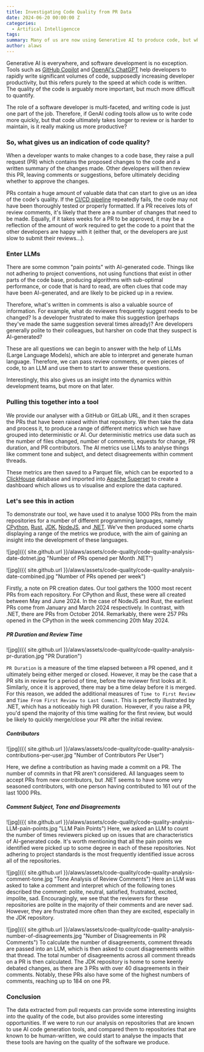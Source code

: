 ```yaml
---
title: Investigating Code Quality from PR Data
date: 2024-06-20 00:00:00 Z
categories:
  - Artifical Intelligencce
tags:
summary: Many of us are now using Generative AI to produce code, but what impact is this having on code quality? By analaysing the data contained in PRs, our team has built a tool to investigate this.
author: alaws
---
```


Generative AI is everywhere, and software development is no exception. Tools such as [GitHub Copilot](https://github.com/features/copilot?ef_id=_k_Cj0KCQjwvb-zBhCmARIsAAfUI2survphNzpvvdMMG2eOv8HEvVDSkuQo8qHKN-KwDROjlvRPqA8CocwaAuTSEALw_wcB_k_&OCID=AIDcmm4lwmjeex_SEM__k_Cj0KCQjwvb-zBhCmARIsAAfUI2survphNzpvvdMMG2eOv8HEvVDSkuQo8qHKN-KwDROjlvRPqA8CocwaAuTSEALw_wcB_k_&gad_source=1&gclid=Cj0KCQjwvb-zBhCmARIsAAfUI2survphNzpvvdMMG2eOv8HEvVDSkuQo8qHKN-KwDROjlvRPqA8CocwaAuTSEALw_wcB) and [OpenAI's ChatGPT](https://openai.com/chatgpt/) help developers to rapidly write significant volumes of code, supposedly increasing developer productivity, but this refers purely to the speed at which code is written. The quality of the code is arguably more important, but much more difficult to quantify.

The role of a software developer is multi-faceted, and writing code is just one part of the job. Therefore, if GenAI coding tools allow us to write code more quickly, but that code ultimately takes longer to review or is harder to maintain, is it really making us more productive?

### So, what gives us an indication of code quality?

When a developer wants to make changes to a code base, they raise a pull request (PR) which contains the proposed changes to the code and a written summary of the changes made. Other developers will then review this PR, leaving comments or suggestions, before ultimately deciding whether to approve the changes.

PRs contain a huge amount of valuable data that can start to give us an idea of the code's quality. If the [CI/CD pipeline](https://about.gitlab.com/topics/ci-cd/) repeatedly fails, the code may not have been thoroughly tested or properly formatted. If a PR receives lots of review comments, it's likely that there are a number of changes that need to be made. Equally, if it takes weeks for a PR to be approved, it may be a reflection of the amount of work required to get the code to a point that the other developers are happy with it (either that, or the developers are just slow to submit their reviews...).

### Enter LLMs

There are some common "pain points" with AI-generated code. Things like not adhering to project conventions, not using functions that exist in other parts of the code base, producing algorithms with sub-optimal performance, or code that is hard to read, are often clues that code may have been AI-generated, and are likely to be picked up in a review.

Therefore, what's written in comments is also a valuable source of information. For example, what do reviewers frequently suggest needs to be changed? Is a developer frustrated to make this suggestion (perhaps they've made the same suggestion several times already)? Are developers generally polite to their colleagues, but harsher on code that they suspect is AI-generated?

These are all questions we can begin to answer with the help of LLMs (Large Language Models), which are able to interpret and generate human language. Therefore, we can pass review comments, or even pieces of code, to an LLM and use them to start to answer these questions.

Interestingly, this also gives us an insight into the dynamics within development teams, but more on that later.

### Pulling this together into a tool

We provide our analyser with a GitHub or GitLab URL, and it then scrapes the PRs that have been raised within that repository. We then take the data and process it, to produce a range of different metrics which we have grouped into deterministic or AI. Our deterministic metrics use data such as the number of files changed, number of comments, equests for change, PR duration, and PR contributors. The AI metrics use LLMs to analyse things like comment tone and subject, and detect disagreements within comment threads.

These metrics are then saved to a Parquet file, which can be exported to a [ClickHouse](https://clickhouse.com/clickhouse) database and imported into [Apache Superset](https://superset.apache.org/) to create a dashboard which allows us to visualise and explore the data captured.

### Let's see this in action

To demonstrate our tool, we have used it to analyse 1000 PRs from the main repositories for a number of different programming languages, namely [CPython](https://github.com/python/cpython), [Rust](https://github.com/rust-lang/rust), [JDK](https://github.com/openjdk/jdk), [NodeJS](https://github.com/nodejs/node), and [.NET](https://github.com/microsoft/dotnet). We've then produced some charts displaying a range of the metrics we produce, with the aim of gaining an insight into the development of these languages.

![jpg]({{ site.github.url }}/alaws/assets/code-quality/code-quality-analysis-date-dotnet.jpg
"Number of PRs opened per Month .NET")
&nbsp;

![jpg]({{ site.github.url }}/alaws/assets/code-quality/code-quality-analysis-date-combined.jpg
"Number of PRs opened per week")

Firstly, a note on PR creation dates. Our tool gathers the 1000 most recent PRs from each repository. For CPython and Rust, these were all created between May and June 2024. In the case of NodeJS and Rust, the earliest PRs come from January and March 2024 respectively. In contrast, with .NET, there are PRs from October 2014. Remarkably, there were 257 PRs opened in the CPython in the week commencing 20th May 2024.

##### PR Duration and Review Time

![jpg]({{ site.github.url }}/alaws/assets/code-quality/code-quality-analysis-pr-duration.jpg
"PR Duration")

`PR Duration` is a measure of the time elapsed between a PR opened, and it ultimately being either merged or closed. However, it may be the case that a PR sits in review for a period of time, before the reviewer first looks at it. Similarly, once it is approved, there may be a time delay before it is merged. For this reason, we added the additional measures of `Time to First Review` and `Time From First Review to Last Commit`. This is perfectly illustrated by .NET, which has a noticeably high PR duration. However, if you raise a PR, you'd spend the majority of this time waiting for the first review, but would be likely to quickly merge/close your PR after the initial review.

##### Contributors

![jpg]({{ site.github.url }}/alaws/assets/code-quality/code-quality-analysis-contributions-per-user.jpg
"Number of Contributors Per User")

Here, we define a contribution as having made a commit on a PR. The number of commits in that PR aren't considered. All languages seem to accept PRs from new contributors, but .NET seems to have some very seasoned contributors, with one person having contributed to 161 out of the last 1000 PRs.

##### Comment Subject, Tone and Disagreements

![jpg]({{ site.github.url }}/alaws/assets/code-quality/code-quality-analysis-LLM-pain-points.jpg
"LLM Pain Points")
Here, we asked an LLM to count the number of times reviewers picked up on issues that are characteristics of AI-generated code. It's worth mentioning that all the pain points we identified were picked up to some degree in each of these repositories. Not adhering to project standards is the most frequently identified issue across all of the repositories.

![jpg]({{ site.github.url }}/alaws/assets/code-quality/code-quality-analysis-comment-tone.jpg
"Tone Analysis of Review Comments")
Here an LLM was asked to take a comment and interpret which of the following tones described the comment: polite, neutral, satisfied, frustrated, excited, impolite, sad. Encouragingly, we see that the reviewers for these repositories are polite in the majority of their comments and are never sad. However, they are frustrated more often than they are excited, especially in the JDK repository.

![jpg]({{ site.github.url }}/alaws/assets/code-quality/code-quality-analysis-number-of-disagreements.jpg
"Number of Disagreements in PR Comments")
To calculate the number of disagreements, comment threads are passed into an LLM, which is then asked to count disagreements within that thread. The total number of disagreements across all comment threads on a PR is then calculated. The JDK repository is home to some keenly debated changes, as there are 3 PRs with over 40 disagreements in their comments. Notably, these PRs also have some of the highest numbers of comments, reaching up to 184 on one PR.

### Conclusion

The data extracted from pull requests can provide some interesting insights into the quality of the code, but also provides some interesting opportunities. If we were to run our analysis on repositories that are known to use AI code generation tools, and compared them to repositories that are known to be human-written, we could start to analyse the impacts that these tools are having on the quality of the software we produce.

